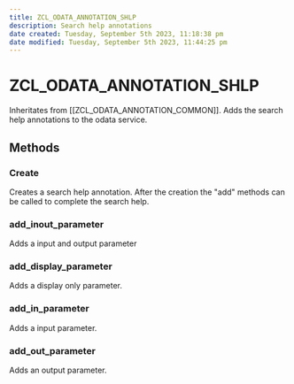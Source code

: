 ```yaml
---
title: ZCL_ODATA_ANNOTATION_SHLP
description: Search help annotations
date created: Tuesday, September 5th 2023, 11:18:38 pm
date modified: Tuesday, September 5th 2023, 11:44:25 pm
---
```

# ZCL_ODATA_ANNOTATION_SHLP

Inheritates from [[ZCL_ODATA_ANNOTATION_COMMON]]. Adds the search help annotations to the odata service.

## Methods

### Create

Creates a search help annotation. After the creation the "add" methods can be called to complete the search help.

### add_inout_parameter

Adds a input and output parameter

### add_display_parameter

Adds a display only parameter.

### add_in_parameter

Adds a input parameter.

### add_out_parameter

Adds an output parameter.
